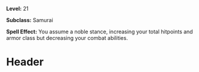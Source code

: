<!-- TITLE: Noble Stance -->
<!-- SUBTITLE:  -->

**Level:** 21

**Subclass:** Samurai

**Spell Effect:** You assume a noble stance, increasing your total hitpoints and armor class but decreasing your combat abilities.

# Header